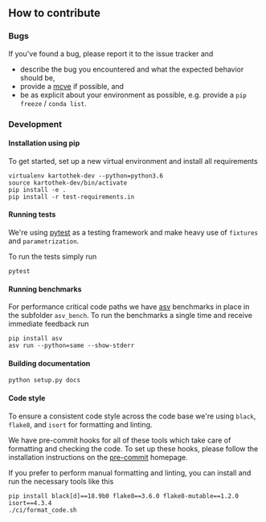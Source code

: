 ## How to contribute

### Bugs

If you've found a bug, please report it to the issue tracker and

* describe the bug you encountered and what the expected behavior should be,
* provide a [mcve](https://stackoverflow.com/help/mcve) if possible, and
* be as explicit about your environment as possible, e.g. provide a `pip freeze` / `conda list`.

### Development

#### Installation using pip

To get started, set up a new virtual environment and install all requirements

```
virtualenv kartothek-dev --python=python3.6
source kartothek-dev/bin/activate
pip install -e .
pip install -r test-requirements.in
```

#### Running tests

We're using [pytest](https://pytest.org) as a testing framework and make heavy use of
`fixtures` and `parametrization`.

To run the tests simply run

```
pytest
```

#### Running benchmarks

For performance critical code paths we have [asv](https://pre-commit.com) benchmarks in place in
the subfolder `asv_bench`.
To run the benchmarks a single time and receive immediate feedback run

```
pip install asv
asv run --python=same --show-stderr
```

#### Building documentation
```
python setup.py docs
```

#### Code style

To ensure a consistent code style across the code base we're using `black`, `flake8`,
and `isort` for formatting and linting.

We have pre-commit hooks for all of these tools which take care of formatting
and checking the code. To set up these hooks, please follow the installation
instructions on the [pre-commit](https://pre-commit.com) homepage.

If you prefer to perform manual formatting and linting, you can install and run the necessary
tools like this

```
pip install black[d]==18.9b0 flake8==3.6.0 flake8-mutable==1.2.0 isort==4.3.4
./ci/format_code.sh
```
